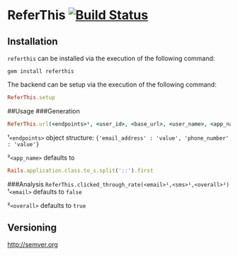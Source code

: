 <!-- https://github.com/twitter/bootstrap/blob/master/README.md
http://twitter.github.com/bootstrap/javascript.html -->
# ReferThis [![Build Status](https://secure.travis-ci.org/ahcarpenter/referthis.png?branch=master)][travis]

[travis]: http://travis-ci.org/ahcarpenter/referthis

## Installation
```referthis``` can be installed via the execution of the following command:
```
gem install referthis
```
The backend can be setup via the execution of the following command:
```ruby
ReferThis.setup
```

##Usage
###Generation
```ruby
ReferThis.url(<endpoints>¹, <user_id>, <base_url>, <user_name>, <app_name>²)
```
¹```<endpoints>``` object structure: ```{'email_address' : 'value', 'phone_number' : 'value'}```

²```<app_name>``` defaults to 
```ruby
Rails.application.class.to_s.split('::').first
```
###Analysis
```ReferThis.clicked_through_rate(<email>¹,<sms>¹,<overall>²)```
¹```<email>``` defaults to ```false```

²```<overall>``` defaults to ```true```

## Versioning
http://semver.org